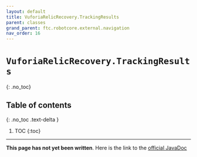 ```yaml
---
layout: default
title: VuforiaRelicRecovery.TrackingResults
parent: classes
grand_parent: ftc.robotcore.external.navigation
nav_order: 16
---
```

# `VuforiaRelicRecovery.TrackingResults`
{: .no_toc}

## Table of contents
{: .no_toc .text-delta }

1. TOC
{:toc}
---
**This page has not yet been written**. Here is the link to the [official JavaDoc](https://ftctechnh.github.io/ftc_app/doc/javadoc/org/firstinspires/ftc/robotcore/external/navigation/VuforiaRelicRecovery.TrackingResults.html)
        